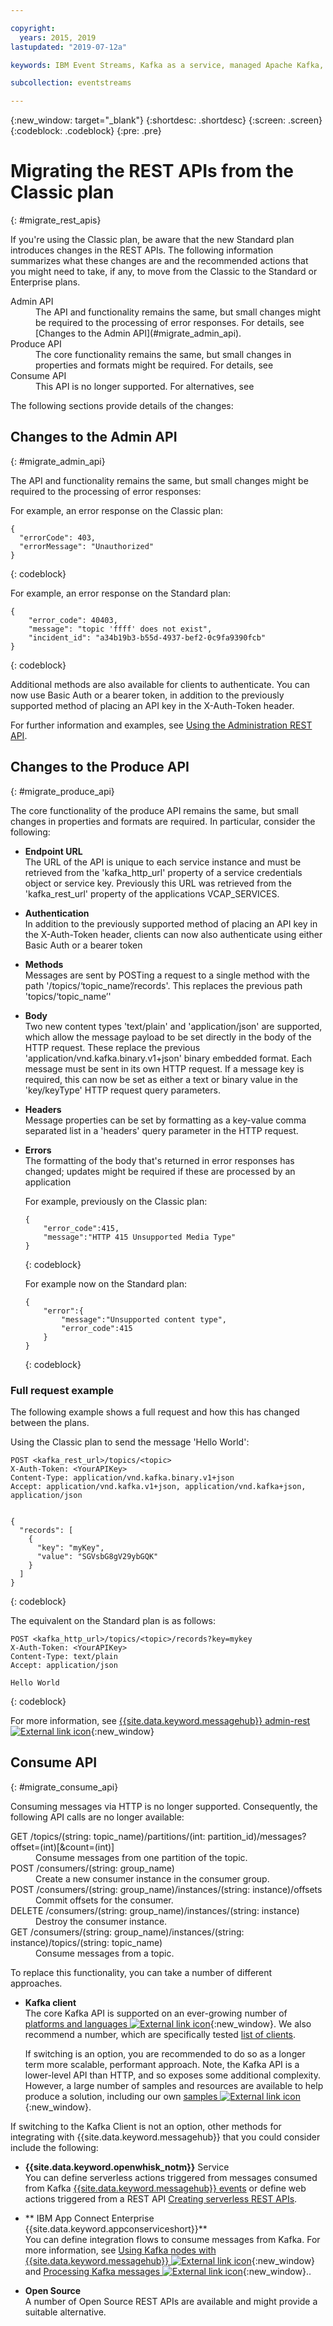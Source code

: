 ```yaml
---

copyright:
  years: 2015, 2019
lastupdated: "2019-07-12a"

keywords: IBM Event Streams, Kafka as a service, managed Apache Kafka, migration, REST API

subcollection: eventstreams

---
```


{:new_window: target="_blank"}
{:shortdesc: .shortdesc}
{:screen: .screen}
{:codeblock: .codeblock}
{:pre: .pre}

# Migrating the REST APIs from the Classic plan
{: #migrate_rest_apis}

If you're using the Classic plan, be aware that the new Standard plan introduces changes in the REST APIs. The following information summarizes what these changes are and the recommended actions that you might need to take, if any, to move from the Classic to the Standard or Enterprise plans.

<dl>
<dt>Admin API</dt>
<dd>The API and functionality remains the same, but small changes might be required to the processing of error responses. For details, see [Changes to the Admin API](#migrate_admin_api).
</dd>
<dt>Produce API</dt>
<dd>The core functionality remains the same, but small changes in properties and formats might be required. For details, see 
</dd>
<dt>Consume API</dt>
<dd>This API is no longer supported. For alternatives, see 
</dd>
</dl>

The following sections provide details of the changes:

## Changes to the Admin API
{: #migrate_admin_api}

The API and functionality remains the same, but small changes might be required to the processing of error responses:

For example, an error response on the Classic plan:

```
{
  "errorCode": 403,
  "errorMessage": "Unauthorized"
}
```
{: codeblock}

For example, an error response on the Standard plan:

```
{
    "error_code": 40403,
    "message": "topic 'ffff' does not exist",
    "incident_id": "a34b19b3-b55d-4937-bef2-0c9fa9390fcb"
}
````
{: codeblock}

Additional methods are also available for clients to authenticate. You can now use Basic Auth or a bearer token, in addition to the previously supported method of placing an API key in the X-Auth-Token header.

For further information and examples, see 
[Using the Administration REST API](/docs/services/EventStreams?topic=eventstreams-admin_api).

## Changes to the Produce API
{: #migrate_produce_api}

The core functionality of the produce API remains the same, but small changes in properties and formats are required. In particular, consider the following:

* **Endpoint URL**<br/>
    The URL of the API is unique to each service instance and must be retrieved from the 'kafka_http_url' property of a service credentials object or service key. Previously this URL was retrieved from the 'kafka_rest_url' property of the applications VCAP_SERVICES.

* **Authentication**<br/>
    In addition to the previously supported method of placing an API key in the X-Auth-Token header, clients can now also authenticate using either Basic Auth or a bearer token 

* **Methods**<br/>
    Messages are sent by POSTing a request to a single method with the path '/topics/&lsquo;topic_name&rsquo;/records'. This replaces the previous path 'topics/&lsquo;topic_name&rsquo;'

* **Body**<br/>
    Two new content types 'text/plain' and 'application/json' are supported, which allow the message payload to be set directly in the body of the HTTP request. These replace the previous 'application/vnd.kafka.binary.v1+json' binary embedded format. Each message must be sent in its own HTTP request. If a message key is required, this can now be set as either a text or binary value in the 'key/keyType' HTTP request query parameters.

* **Headers**<br/>
    Message properties can be set by formatting as a key-value comma separated list in a 'headers' query parameter in the HTTP request.

* **Errors**<br/>
    The formatting of the body that's returned in error responses has changed; updates might be required if these are processed by an application

    For example, previously on the Classic plan:

    ```
    {
	    "error_code":415,
	    "message":"HTTP 415 Unsupported Media Type"
    }
    ```
    {: codeblock}

    For example now on the Standard plan:

    ```
    {
	    "error":{
		    "message":"Unsupported content type",
		    "error_code":415
	    }
    }
    ```
    {: codeblock}

### Full request example

The following example shows a full request and how this has changed between the plans.

Using the Classic plan to send the message 'Hello World':

```
POST <kafka_rest_url>/topics/<topic>
X-Auth-Token: <YourAPIKey>
Content-Type: application/vnd.kafka.binary.v1+json
Accept: application/vnd.kafka.v1+json, application/vnd.kafka+json, application/json


{
  "records": [
    {
      "key": "myKey",
      "value": "SGVsbG8gV29ybGQK"
    }
  ]
}
```
{: codeblock}

The equivalent on the Standard plan is as follows:

```
POST <kafka_http_url>/topics/<topic>/records?key=mykey
X-Auth-Token: <YourAPIKey>
Content-Type: text/plain
Accept: application/json

Hello World
```
{: codeblock}

For more information, see [{{site.data.keyword.messagehub}} admin-rest ![External link icon](../../icons/launch-glyph.svg "External link icon")](https://github.com/ibm-messaging/event-streams-docs/tree/master/admin-rest-api){:new_window}


## Consume API
{: #migrate_consume_api}

Consuming messages via HTTP is no longer supported. Consequently, the following API calls are no longer available:

<dl>
<dt>GET /topics/(string: topic_name)/partitions/(int: partition_id)/messages?offset=(int)[&count=(int)]</dt>
<dd>Consume messages from one partition of the topic.
</dd>
<dt>POST /consumers/(string: group_name)</dt>
<dd>Create a new consumer instance in the consumer group.
</dd>
<dt>POST /consumers/(string: group_name)/instances/(string: instance)/offsets</dt>
<dd>Commit offsets for the consumer. 
</dd>
<dt>DELETE /consumers/(string: group_name)/instances/(string: instance)</dt>
<dd>Destroy the consumer instance.
</dd>
<dt>GET /consumers/(string: group_name)/instances/(string: instance)/topics/(string: topic_name)</dt>
<dd>Consume messages from a topic.
</dd>
</dl>

To replace this functionality, you can take a number of different approaches. 

* **Kafka client**<br/>
    The core Kafka API is supported on an ever-growing number of [platforms and languages ![External link icon](../../icons/launch-glyph.svg "External link icon")](https://cwiki.apache.org/confluence/display/KAFKA/Clients){:new_window}. We also recommend a number, which are specifically tested [list of clients](/docs/services/EventStreams?topic=eventstreams-kafka_clients#kafka_clients). 
    
    If switching is an option, you are recommended to do so as a longer term more scalable, performant approach. Note, the Kafka API is a lower-level API than HTTP, and so exposes some additional complexity. However, a large number of samples and resources are available to help produce a solution, including our own 
    [samples ![External link icon](../../icons/launch-glyph.svg "External link icon")](https://github.com/ibm-messaging/event-streams-samples){:new_window}.

If switching to the Kafka Client is not an option, other methods for integrating with {{site.data.keyword.messagehub}} that you could consider include the following:

* **{{site.data.keyword.openwhisk_notm}}** Service<br/>
    You can define serverless actions triggered from messages consumed from Kafka [{{site.data.keyword.messagehub}} events](/docs/openwhisk?topic=cloud-functions-pkg_event_streams#eventstreams_events) or define web actions triggered from a REST API [Creating serverless REST APIs](/docs/openwhisk?topic=cloud-functions-apigateway).

* ** IBM App Connect Enterprise {{site.data.keyword.appconserviceshort}}**<br/>
    You can define integration flows to consume messages from Kafka. For more information, see [Using Kafka nodes with {{site.data.keyword.messagehub}} ![External link icon](../../icons/launch-glyph.svg "External link icon")](https://www.ibm.com/support/knowledgecenter/en/SSTTDS_11.0.0/com.ibm.etools.mft.doc/bz91055_.htm){:new_window} and [Processing Kafka messages ![External link icon](../../icons/launch-glyph.svg "External link icon")](https://www.ibm.com/support/knowledgecenter/en/SSTTDS_11.0.0/com.ibm.etools.mft.doc/bz91030_.htm){:new_window}..

* **Open Source**<br/>
    A number of Open Source REST APIs are available and might provide a suitable alternative.





